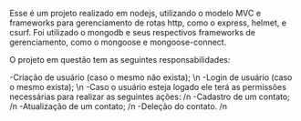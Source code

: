 Esse é um projeto realizado em nodejs, utilizando o modelo MVC e frameworks para gerenciamento de rotas http, como o express, helmet, e csurf.
Foi utilizado o mongodb e seus respectivos frameworks de gerenciamento, como o mongoose e mongoose-connect.


O projeto em questão tem as seguintes responsabilidades:

-Criação de usuário (caso o mesmo não exista); \n
-Login de usuário (caso o mesmo exista); \n
-Caso o usuário esteja logado ele terá as permissões necessárias para realizar as seguintes ações: /n
    -Cadastro de um contato; /n
    -Atualização de um contato; /n
    -Deleção do contato. /n
